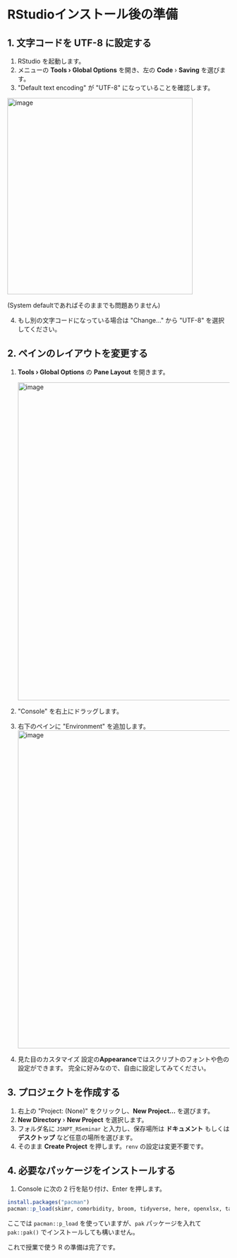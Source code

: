 # RStudioインストール後の準備

## 1. 文字コードを UTF-8 に設定する
1. RStudio を起動します。
2. メニューの **Tools › Global Options** を開き、左の **Code** › **Saving** を選びます。
3. "Default text encoding" が "UTF-8" になっていることを確認します。
  <img width="420" height="444" alt="image" src="https://github.com/user-attachments/assets/50724381-6fcf-4892-a8fd-9b48d63be013" />
  
   (System defaultであればそのままでも問題ありません)
   
4. もし別の文字コードになっている場合は "Change..." から "UTF-8" を選択してください。


## 2. ペインのレイアウトを変更する
1. **Tools › Global Options** の **Pane Layout** を開きます。

    <img width="714" height="719" alt="image" src="https://github.com/user-attachments/assets/871eff1f-36c3-49e1-a689-41fe25789e34" />


2. "Console" を右上にドラッグします。
3. 右下のペインに "Environment" を追加します。
    <img width="714" height="719" alt="image" src="https://github.com/user-attachments/assets/8b172f96-6c78-4ac6-be1f-bbc0d4097bb7" />
    
4. 見た目のカスタマイズ
   設定の**Appearance**ではスクリプトのフォントや色の設定ができます。
   完全に好みなので、自由に設定してみてください。


## 3. プロジェクトを作成する
1. 右上の "Project: (None)" をクリックし、**New Project...** を選びます。
2. **New Directory** › **New Project** を選択します。
3. フォルダ名に `JSNPT_RSeminar` と入力し、保存場所は **ドキュメント** もしくは **デスクトップ** など任意の場所を選びます。
   <!-- 画像: New Project で JSNPT_RSeminar を作成するダイアログ -->
4. そのまま **Create Project** を押します。`renv` の設定は変更不要です。
   <!-- 画像: 作成されたプロジェクトの画面 -->

## 4. 必要なパッケージをインストールする
1. Console に次の 2 行を貼り付け、Enter を押します。

```r
install.packages("pacman")
pacman::p_load(skimr, comorbidity, broom, tidyverse, here, openxlsx, tableone)
```

ここでは `pacman::p_load` を使っていますが、`pak` パッケージを入れて `pak::pak()` でインストールしても構いません。

これで授業で使う R の準備は完了です。
